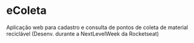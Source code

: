 # eColeta
Aplicação web para cadastro e consulta de pontos de coleta de material reciclável (Desenv. durante a NextLevelWeek da Rocketseat)
